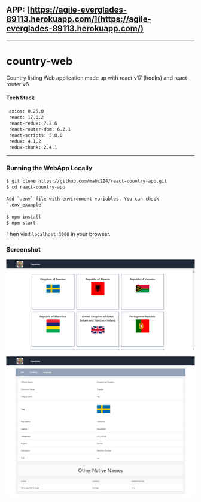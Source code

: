 ## APP: [https://agile-everglades-89113.herokuapp.com/](https://agile-everglades-89113.herokuapp.com/)

----------------------------------------

# country-web
Country listing Web application made up with react v17 (hooks) and react-router v6. 


#### Tech Stack
     axios: 0.25.0
     react: 17.0.2
     react-redux: 7.2.6
     react-router-dom: 6.2.1
     react-scripts: 5.0.0
     redux: 4.1.2
     redux-thunk: 2.4.1

___
### Running the WebApp Locally
````
$ git clone https://github.com/mabc224/react-country-app.git
$ cd react-country-app

Add `.env` file with environment variables. You can check `.env_example`

$ npm install
$ npm start
````
Then visit `localhost:3000` in your browser.

### Screenshot

![Alt text](screenshot/screenshot-1.png "Main Page")


![Alt text](screenshot/screenshot-2.png "Country Page")

